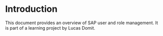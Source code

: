 # Introduction

This document provides an overview of SAP user and role management.
It is part of a learning project by Lucas Domit.
